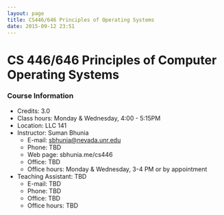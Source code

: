 ```yaml
---
layout: page
title: CS446/646 Principles of Operating Systems
date: 2015-09-12 23:51
---
```





# CS 446/646 Principles of Computer Operating Systems

### Course Information
  - Credits: 3.0
  - Class hours: Monday & Wednesday, 4:00 - 5:15PM
  - Location: LLC 141
  - Instructor: Suman Bhunia
    + E-mail: sbhunia@nevada.unr.edu 
    + Phone: TBD
    + Web page: sbhunia.me/cs446
    + Office: TBD
    + Office hours: Monday & Wednesday, 3-4 PM or by appointment
  - Teaching Assistant: TBD
    + E-mail: TBD
    + Phone: TBD
    + Office: TBD
    + Office hours: TBD

